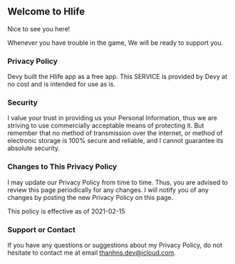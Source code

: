 ## Welcome to Hlife

Nice to see you here!

Whenever you have trouble in the game, We will be ready to support you.

### Privacy Policy

Devy built the Hlife app as a free app. This SERVICE is provided by Devy at no cost and is intended for use as is.

### Security

I value your trust in providing us your Personal Information, thus we are striving to use commercially acceptable means of protecting it. But remember that no method of transmission over the internet, or method of electronic storage is 100% secure and reliable, and I cannot guarantee its absolute security.

### Changes to This Privacy Policy

I may update our Privacy Policy from time to time. Thus, you are advised to review this page periodically for any changes. I will notify you of any changes by posting the new Privacy Policy on this page.

This policy is effective as of 2021-02-15

### Support or Contact

If you have any questions or suggestions about my Privacy Policy, do not hesitate to contact me at email thanhns.dev@icloud.com.
